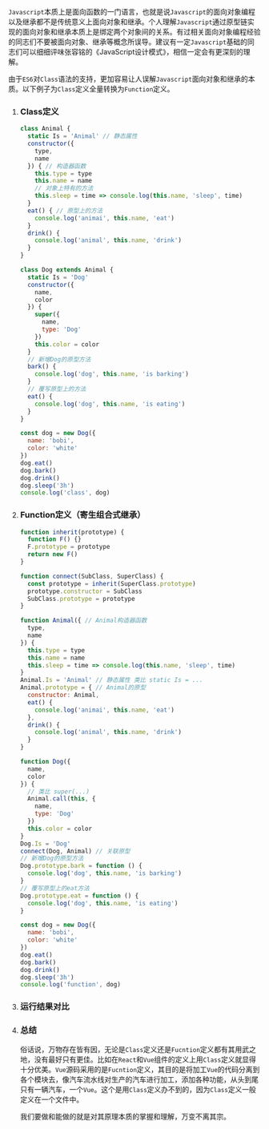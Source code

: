 `Javascript`本质上是面向函数的一门语言，也就是说`Javascript`的面向对象编程以及继承都不是传统意义上面向对象和继承。个人理解`Javascript`通过原型链实现的面向对象和继承本质上是绑定两个对象间的关系。有过相关面向对象编程经验的同志们不要被面向对象、继承等概念所误导。建议有一定`Javascript`基础的同志们可以细细评味张容铭的《JavaScript设计模式》，相信一定会有更深刻的理解。

​	由于`ES6`对`Class`语法的支持，更加容易让人误解`Javascript`面向对象和继承的本质。以下例子为`Class`定义全量转换为`Function`定义。

1. ### Class定义

   ``` javascript
   class Animal {
     static Is = 'Animal' // 静态属性
     constructor({
       type,
       name
     }) { // 构造器函数
       this.type = type
       this.name = name
       // 对象上特有的方法
       this.sleep = time => console.log(this.name, 'sleep', time)
     }
     eat() { // 原型上的方法
       console.log('animai', this.name, 'eat')
     }
     drink() {
       console.log('animal', this.name, 'drink')
     }
   }
   
   class Dog extends Animal {
     static Is = 'Dog'
     constructor({
       name,
       color
     }) {
       super({
         name,
         type: 'Dog'
       })
       this.color = color
     }
     // 新增Dog的原型方法
     bark() {
       console.log('dog', this.name, 'is barking')
     }
     // 覆写原型上的方法
     eat() {
       console.log('dog', this.name, 'is eating')
     }
   }
   
   const dog = new Dog({
     name: 'bobi',
     color: 'white'
   })
   dog.eat()
   dog.bark()
   dog.drink()
   dog.sleep('3h')
   console.log('class', dog)
   ```

2. ### Function定义（寄生组合式继承）

   ``` javascript
   function inherit(prototype) {
     function F() {}
     F.prototype = prototype
     return new F()
   }
   
   function connect(SubClass, SuperClass) {
     const prototype = inherit(SuperClass.prototype)
     prototype.constructor = SubClass
     SubClass.prototype = prototype
   }
   
   function Animal({ // Animal构造器函数
     type,
     name
   }) {
     this.type = type
     this.name = name
     this.sleep = time => console.log(this.name, 'sleep', time)
   }
   Animal.Is = 'Animal' // 静态属性 类比 static Is = ...
   Animal.prototype = { // Animal的原型 
     constructor: Animal,
     eat() {
       console.log('animai', this.name, 'eat')
     },
     drink() {
       console.log('animal', this.name, 'drink')
     }
   }
   
   function Dog({
     name,
     color
   }) {
     // 类比 super(...)
     Animal.call(this, {
       name,
       type: 'Dog'
     })
     this.color = color
   }
   Dog.Is = 'Dog'
   connect(Dog, Animal) // 关联原型
   // 新增Dog的原型方法
   Dog.prototype.bark = function () {
     console.log('dog', this.name, 'is barking')
   }
   // 覆写原型上的eat方法
   Dog.prototype.eat = function () {
     console.log('dog', this.name, 'is eating')
   }
   
   const dog = new Dog({
     name: 'bobi',
     color: 'white'
   })
   dog.eat()
   dog.bark()
   dog.drink()
   dog.sleep('3h')
   console.log('function', dog)
   ```

3. ### 运行结果对比

   

4. ### 总结

   ​		俗话说，万物存在皆有因，无论是`Class`定义还是`Fucntion`定义都有其用武之地，没有最好只有更佳。比如在`React`和`Vue`组件的定义上用`Class`定义就显得十分优美。`Vue`源码采用的是`Fucntion`定义，其目的是将加工`Vue`的代码分离到各个模块去，像汽车流水线对生产的汽车进行加工，添加各种功能，从头到尾只有一辆汽车，一个`Vue`。这个是用`Class`定义办不到的，因为`Class`定义一般定义在一个文件中。

   ​		我们要做和能做的就是对其原理本质的掌握和理解，万变不离其宗。

